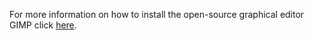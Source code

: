 For more information on how to install the open-source graphical editor GIMP click [here](https://www.gimp.org/downloads/).